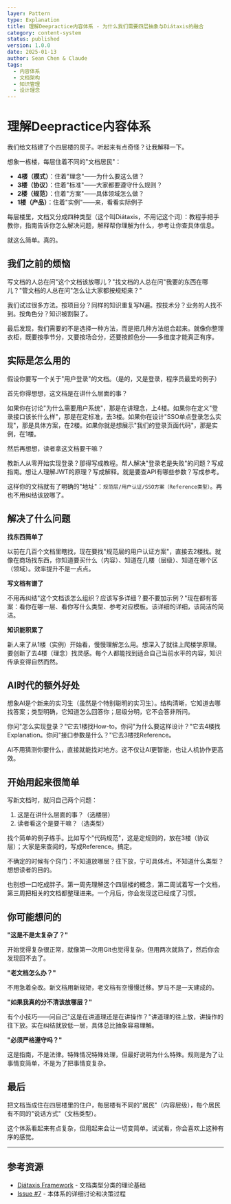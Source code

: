 ```yaml
---
layer: Pattern
type: Explanation
title: 理解Deepractice内容体系 - 为什么我们需要四层抽象与Diátaxis的融合
category: content-system
status: published
version: 1.0.0
date: 2025-01-13
author: Sean Chen & Claude
tags:
  - 内容体系
  - 文档架构
  - 知识管理
  - 设计理念
---
```


# 理解Deepractice内容体系

我们给文档建了个四层楼的房子。听起来有点奇怪？让我解释一下。

想象一栋楼，每层住着不同的"文档居民"：
- **4楼（模式）**：住着"理念"——为什么要这么做？
- **3楼（协议）**：住着"标准"——大家都要遵守什么规则？
- **2楼（规范）**：住着"方案"——具体领域怎么做？
- **1楼（产品）**：住着"实例"——来，看看实际例子

每层楼里，文档又分成四种类型（这个叫Diátaxis，不用记这个词）：教程手把手教你，指南告诉你怎么解决问题，解释帮你理解为什么，参考让你查具体信息。

就这么简单。真的。

## 我们之前的烦恼

写文档的人总在问"这个文档该放哪儿？"找文档的人总在问"我要的东西在哪儿？"管文档的人总在问"怎么让大家都按规矩来？"

我们试过很多方法。按项目分？同样的知识重复写N遍。按技术分？业务的人找不到。按角色分？知识被割裂了。

最后发现，我们需要的不是选择一种方法，而是把几种方法组合起来。就像你整理衣柜，既要按季节分，又要按场合分，还要按颜色分——多维度才能真正有序。

## 实际是怎么用的

假设你要写一个关于"用户登录"的文档。（是的，又是登录，程序员最爱的例子）

首先你得想想，这文档是在讲什么层面的事？

如果你在讨论"为什么需要用户系统"，那是在讲理念，上4楼。如果你在定义"登录接口该长什么样"，那是在定标准，去3楼。如果你在设计"SSO单点登录怎么实现"，那是具体方案，在2楼。如果你就是想展示"我们的登录页面代码"，那是实例，在1楼。

然后再想想，读者拿这文档要干嘛？

教新人从零开始实现登录？那得写成教程。帮人解决"登录老是失败"的问题？写成指南。想让人理解JWT的原理？写成解释。就是要查API有哪些参数？写成参考。

这样你的文档就有了明确的"地址"：`规范层/用户认证/SSO方案（Reference类型）`。再也不用纠结该放哪了。

## 解决了什么问题

**找东西简单了**

以前在几百个文档里瞎找，现在要找"规范层的用户认证方案"，直接去2楼找。就像在商场找东西，你知道要买什么（内容）、知道在几楼（层级）、知道在哪个区（领域）。效率提升不是一点点。

**写文档有谱了**

不用再纠结"这个文档该怎么组织？应该写多详细？要不要加示例？"现在都有答案：看你在哪一层、看你写什么类型、参考对应模板。该详细的详细，该简洁的简洁。

**知识能积累了**

新人来了从1楼（实例）开始看，慢慢理解怎么用。想深入了就往上爬楼学原理。要创新了去4楼（理念）找灵感。每个人都能找到适合自己当前水平的内容，知识传承变得自然而然。

## AI时代的额外好处

想象AI是个新来的实习生（虽然是个特别聪明的实习生）。结构清晰，它知道去哪找答案；类型明确，它知道怎么回答你；层级分明，它不会答非所问。

你问"怎么实现登录？"它去1楼找How-to。你问"为什么要这样设计？"它去4楼找Explanation。你问"接口参数是什么？"它去3楼找Reference。

AI不用猜测你要什么，直接就能找对地方。这不仅让AI更智能，也让人机协作更高效。

## 开始用起来很简单

写新文档时，就问自己两个问题：
1. 这是在讲什么层面的事？（选楼层）
2. 读者看这个是要干嘛？（选类型）

找个简单的例子练手。比如写个"代码规范"，这是定规则的，放在3楼（协议层）；大家是来查阅的，写成Reference。搞定。

不确定的时候有个窍门：不知道放哪层？往下放，宁可具体点。不知道什么类型？想想读者的目的。

也别想一口吃成胖子。第一周先理解这个四层楼的概念，第二周试着写一个文档，第三周把相关的文档都整理进来。一个月后，你会发现这已经成了习惯。

## 你可能想问的

**"这是不是太复杂了？"**

开始觉得复杂很正常，就像第一次用Git也觉得复杂。但用两次就熟了，然后你会发现回不去了。

**"老文档怎么办？"**

不用急着全改。新文档用新规矩，老文档有空慢慢迁移。罗马不是一天建成的。

**"如果我真的分不清该放哪层？"**

有个小技巧——问自己"这是在讲道理还是在讲操作？"讲道理的往上放，讲操作的往下放。实在纠结就放低一层，具体总比抽象容易理解。

**"必须严格遵守吗？"**

这是指南，不是法律。特殊情况特殊处理，但最好说明为什么特殊。规则是为了让事情变简单，不是为了把事情变复杂。

## 最后

把文档当成住在四层楼里的住户，每层楼有不同的"居民"（内容层级），每个居民有不同的"说话方式"（文档类型）。

这个体系看起来有点复杂，但用起来会让一切变简单。试试看，你会喜欢上这种有序的感觉。

---

## 参考资源

- [Diátaxis Framework](https://diataxis.fr/) - 文档类型分类的理论基础
- [Issue #7](https://github.com/Deepractice/DeepracticeDocs/issues/7) - 本体系的详细讨论和决策过程